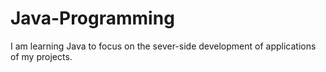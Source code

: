 # Java-Programming
I am learning Java to focus on the sever-side  development of applications of my projects.
